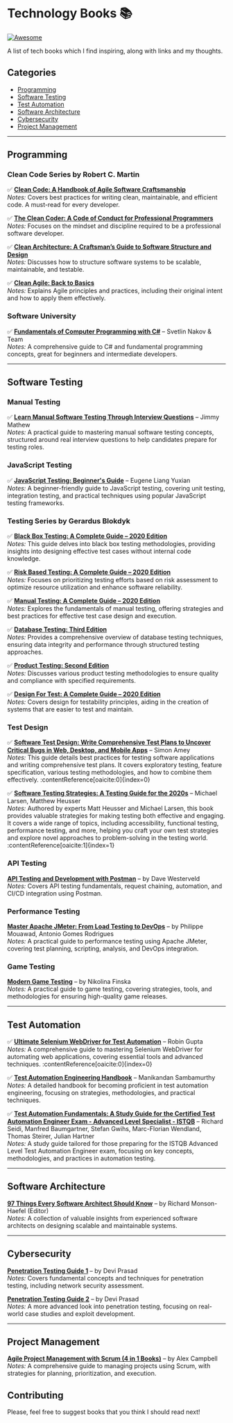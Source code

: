 # Technology Books 📚
[![Awesome](https://awesome.re/badge.svg)](https://awesome.re)

A list of tech books which I find inspiring, along with links and my thoughts.

## Categories
- [Programming](#programming)
- [Software Testing](#software-testing)
- [Test Automation](#test-automation)
- [Software Architecture](#software-architecture)
- [Cybersecurity](#cybersecurity)
- [Project Management](#project-management)

---

## Programming
### Clean Code Series by Robert C. Martin  
✅ **[Clean Code: A Handbook of Agile Software Craftsmanship](https://www.amazon.com/Clean-Code-Handbook-Software-Craftsmanship/dp/0132350882/)**  
   *Notes:* Covers best practices for writing clean, maintainable, and efficient code. A must-read for every developer.
   
✅ **[The Clean Coder: A Code of Conduct for Professional Programmers](https://www.amazon.com/Clean-Coder-Conduct-Professional-Programmers/dp/0137081073/)**  
   *Notes:* Focuses on the mindset and discipline required to be a professional software developer.

✅ **[Clean Architecture: A Craftsman’s Guide to Software Structure and Design](https://www.amazon.com/Clean-Architecture-Craftsmans-Software-Structure/dp/0134494164/)**  
   *Notes:* Discusses how to structure software systems to be scalable, maintainable, and testable.

✅ **[Clean Agile: Back to Basics](https://www.amazon.com/Clean-Agile-Basics-Robert-Martin/dp/0135781868/)**  
   *Notes:* Explains Agile principles and practices, including their original intent and how to apply them effectively.

### Software University 
✅ **[Fundamentals of Computer Programming with C#](https://csharp-book.softuni.bg/)** – Svetlin Nakov & Team  
   *Notes:* A comprehensive guide to C# and fundamental programming concepts, great for beginners and intermediate developers.

---

## Software Testing
### Manual Testing
✅ **[Learn Manual Software Testing Through Interview Questions](https://www.amazon.com/Software-Testing-through-Interview-Questions-ebook/dp/B0BN7TX7TV)** – Jimmy Mathew  
   *Notes:* A practical guide to mastering manual software testing concepts, structured around real interview questions to help candidates prepare for testing roles.

### JavaScript Testing
✅ **[JavaScript Testing: Beginner's Guide](https://www.amazon.com/JavaScript-Testing-Beginners-Yuxian-Eugene/dp/1849510008)** – Eugene Liang Yuxian  
   *Notes:* A beginner-friendly guide to JavaScript testing, covering unit testing, integration testing, and practical techniques using popular JavaScript testing frameworks.

### Testing Series by Gerardus Blokdyk
✅ **[Black Box Testing: A Complete Guide – 2020 Edition](https://www.amazon.com/Black-Box-Testing-Complete-Guide/dp/0655934960)**  
   *Notes:* This guide delves into black box testing methodologies, providing insights into designing effective test cases without internal code knowledge.

✅ **[Risk Based Testing: A Complete Guide – 2020 Edition](https://www.amazon.com/Risk-Based-Testing-Complete-Guide/dp/1867345757)**  
   *Notes:* Focuses on prioritizing testing efforts based on risk assessment to optimize resource utilization and enhance software reliability.

✅ **[Manual Testing: A Complete Guide – 2020 Edition](https://www.amazon.com/Manual-Testing-Complete-Guide-2020/dp/1867316293)**  
   *Notes:* Explores the fundamentals of manual testing, offering strategies and best practices for effective test case design and execution.

✅ **[Database Testing: Third Edition](https://www.amazon.co.uk/Database-testing-Third-Gerardus-Blokdyk/dp/065519519X)**  
   *Notes:* Provides a comprehensive overview of database testing techniques, ensuring data integrity and performance through structured testing approaches.

✅ **[Product Testing: Second Edition](https://www.amazon.com/Product-Testing-Second-Gerardus-Blokdyk/dp/065518452X)**  
   *Notes:* Discusses various product testing methodologies to ensure quality and compliance with specified requirements.

✅ **[Design For Test: A Complete Guide – 2020 Edition](https://www.amazon.com/Design-Test-Complete-Guide-2020/dp/1867329425)**  
   *Notes:* Covers design for testability principles, aiding in the creation of systems that are easier to test and maintain.
   
### Test Design

✅ **[Software Test Design: Write Comprehensive Test Plans to Uncover Critical Bugs in Web, Desktop, and Mobile Apps](https://www.amazon.com/Software-Test-Design-comprehensive-critical/dp/1804612561)** – Simon Amey  
   *Notes:* This guide details best practices for testing software applications and writing comprehensive test plans. It covers exploratory testing, feature specification, various testing methodologies, and how to combine them effectively. :contentReference[oaicite:0]{index=0}

✅ **[Software Testing Strategies: A Testing Guide for the 2020s](https://www.amazon.com/Software-Testing-Strategies-testing-guide/dp/1837638020)** – Michael Larsen, Matthew Heusser  
   *Notes:* Authored by experts Matt Heusser and Michael Larsen, this book provides valuable strategies for making testing both effective and engaging. It covers a wide range of topics, including accessibility, functional testing, performance testing, and more, helping you craft your own test strategies and explore novel approaches to problem-solving in the testing world. :contentReference[oaicite:1]{index=1}

### API Testing
**[API Testing and Development with Postman](https://www.amazon.com/API-Testing-Development-Postman-effectively/dp/1800569205/)** – by Dave Westerveld  
   *Notes:* Covers API testing fundamentals, request chaining, automation, and CI/CD integration using Postman.

### Performance Testing
**[Master Apache JMeter: From Load Testing to DevOps](https://www.amazon.com/Master-Apache-JMeter-Testing-DevOps/dp/1838828799/)** – by Philippe Mouawad, Antonio Gomes Rodrigues  
   *Notes:* A practical guide to performance testing using Apache JMeter, covering test planning, scripting, analysis, and DevOps integration.

### Game Testing
**[Modern Game Testing](https://www.amazon.com/Modern-Game-Testing-Nikolina-Finska/dp/180323259X/)** – by Nikolina Finska  
   *Notes:* A practical guide to game testing, covering strategies, tools, and methodologies for ensuring high-quality game releases.

---

## Test Automation

✅ **[Ultimate Selenium WebDriver for Test Automation](https://www.amazon.com/Ultimate-Selenium-WebDriver-Test-Automation/dp/8196994761)** – Robin Gupta  
   *Notes:* A comprehensive guide to mastering Selenium WebDriver for automating web applications, covering essential tools and advanced techniques. :contentReference[oaicite:0]{index=0}

✅ **[Test Automation Engineering Handbook](https://www.amazon.com/Test-Automation-Engineering-Handbook-techniques/dp/1804615498)** – Manikandan Sambamurthy  
   *Notes:* A detailed handbook for becoming proficient in test automation engineering, focusing on strategies, methodologies, and practical techniques.

✅ **[Test Automation Fundamentals: A Study Guide for the Certified Test Automation Engineer Exam - Advanced Level Specialist - ISTQB](https://www.amazon.com/Test-Automation-Fundamentals-Certified-Specialist/dp/1681989816)** – Richard Seidi, Manfred Baumgartner, Stefan Gwihs, Marc-Florian Wendland, Thomas Steirer, Julian Hartner  
   *Notes:* A study guide tailored for those preparing for the ISTQB Advanced Level Test Automation Engineer exam, focusing on key concepts, methodologies, and practices in automation testing.
   
---

## Software Architecture
**[97 Things Every Software Architect Should Know](https://www.oreilly.com/library/view/97-things-every/9780596522698/)** – by Richard Monson-Haefel (Editor)  
   *Notes:* A collection of valuable insights from experienced software architects on designing scalable and maintainable systems.

---

## Cybersecurity
**[Penetration Testing Guide 1](https://www.amazon.com/Penetration-Testing-Guide-Devi-Prasad/dp/B08XYZABC1/)** – by Devi Prasad  
   *Notes:* Covers fundamental concepts and techniques for penetration testing, including network security assessment.

**[Penetration Testing Guide 2](https://www.amazon.com/Penetration-Testing-Guide-Devi-Prasad/dp/B08XYZABC2/)** – by Devi Prasad  
   *Notes:* A more advanced look into penetration testing, focusing on real-world case studies and exploit development.

---


## Project Management
**[Agile Project Management with Scrum (4 in 1 Books)](https://www.amazon.com/Agile-Project-Management-Scrum-Books/dp/B08XJ7Y1F3/)** – by Alex Campbell  
   *Notes:* A comprehensive guide to managing projects using Scrum, with strategies for planning, prioritization, and execution.

## Contributing
Please, feel free to suggest books that you think I should read next!
